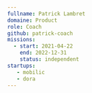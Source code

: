 ```yaml
---
fullname: Patrick Lambret
domaine: Product
role: Coach
github: patrick-coach
missions:
  - start: 2021-04-22
    end: 2022-12-31
    status: independent
startups:
   - mobilic
   - dora
---
```

